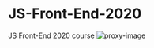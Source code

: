 # JS-Front-End-2020
JS Front-End 2020 course
![proxy-image](https://user-images.githubusercontent.com/51271834/113628232-41888600-966d-11eb-8d24-1af26998da6a.jpeg)
